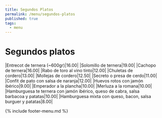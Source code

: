```yaml
---
title: Segundos Platos
permalink: /menu/segundos-platos
published: true
tags:
  - menu
---
```


# Segundos platos

|Entrecot de ternera (~600gr)|16.00|
|Solomillo de ternera|19.00|
|Cachopo de ternera|16.00|
|Rabo de toro al vino tinto|12.00|
|Chuletas de cordero|13.00|
|Mollejas de cordero|12.50|
|Secreto o presa de cerdo|11.00|
|Confit de pato con salsa de naranja|12.00|
|Huevos rotos con jamón ibérico|9.00|
|Emperador a la plancha|10.00|
|Merluza a la romana|10.00|
|Hamburguesa te ternera con jamón ibérico, queso de cabra, salsa barbacoa y patatas|10.00|
|Hamburguesa mixta con queso, bacon, salsa burguer y patatas|8.00|

{% include footer-menu.md %}